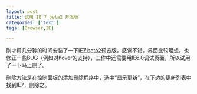 ```yaml
---
layout: post
title: 试用 IE 7 beta2 开发版
categories: ['text']
tags: [Browser,IE]

---
```


刚才用几分钟的时间安装了一下[IE7 beta2](http://www.microsoft.com/windows/ie/ie7/ie7betaredirect.mspx)预览版，感觉不错，界面比较理想，也修正一些BUG（例如对hover的支持），工作中还需要用IE6.0调试页面，所以试用了一下马上删了。

删除方法是在控制面板的添加删除程序中，选中“显示更新”，在下边的更新列表中找到IE7，删除之。